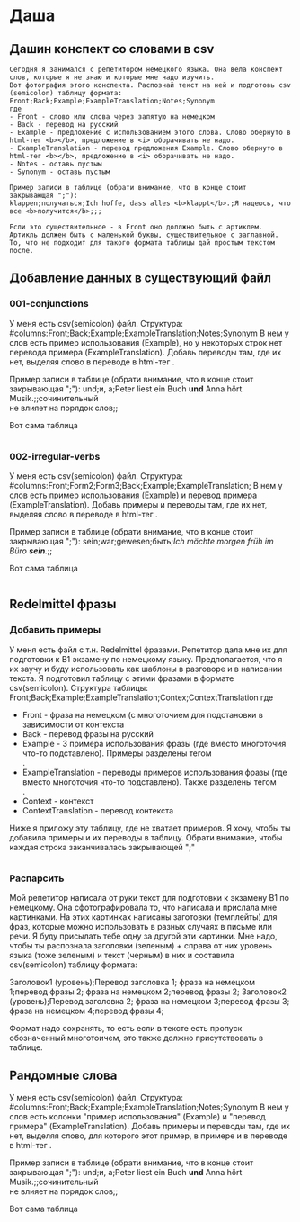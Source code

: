 # Даша

## Дашин конспект со словами в csv

```
Сегодня я занимался с репетитором немецкого языка. Она вела конспект слов, которые я не знаю и которые мне надо изучить.
Вот фотография этого конспекта. Распознай текст на ней и подготовь csv (semicolon) таблицу формата: Front;Back;Example;ExampleTranslation;Notes;Synonym
где
- Front - слово или слова через запятую на немецком
- Back - перевод на русский
- Example - предложение с использованием этого слова. Слово обернуто в html-тег <b></b>, предложение в <i> оборачивать не надо.
- ExampleTranslation - перевод предложения Example. Слово обернуто в html-тег <b></b>, предложение в <i> оборачивать не надо.
- Notes - оставь пустым
- Synonym - оставь пустым

Пример записи в таблице (обрати внимание, что в конце стоит закрывающая ";"):
klappen;получаться;Ich hoffe, dass alles <b>klappt</b>.;Я надеюсь, что все <b>получится</b>;;;

Если это существительное - в Front оно доллжно быть с артиклем. Артикль должен быть с маленькой буквы, существительное с заглавной.
То, что не подходит для такого формата таблицы дай простым текстом после.
```

## Добавление данных в существующий файл

### 001-conjunctions

У меня есть csv(semicolon) файл.
Структура: #columns:Front;Back;Example;ExampleTranslation;Notes;Synonym
В нем у слов есть пример использования (Example), но у некоторых строк нет перевода примера (ExampleTranslation).
Добавь переводы там, где их нет, выделяя слово в переводе в html-тег <b></b>.

Пример записи в таблице (обрати внимание, что в конце стоит закрывающая ";"):
und;и, а;Peter liest ein Buch <b>und</b> Anna hört Musik.;;сочинительный<br />не влияет на порядок слов;;

Вот сама таблица

```csv(semilocon)

```

### 002-irregular-verbs

У меня есть csv(semicolon) файл.
Структура: #columns:Front;Form2;Form3;Back;Example;ExampleTranslation;
В нем у слов есть пример использования (Example) и перевод примера (ExampleTranslation).
Добавь примеры и переводы там, где их нет, выделяя слово в переводе в html-тег <b></b>.

Пример записи в таблице (обрати внимание, что в конце стоит закрывающая ";"):
sein;war;gewesen;быть;<i>Ich möchte morgen früh im Büro <b>sein</b>.</i>;;

Вот сама таблица

```csv(semilocon)

```

## Redelmittel фразы

### Добавить примеры

У меня есть файл с т.н. Redelmittel фразами. Репетитор дала мне их для подготовки к B1 экзамену по немецкому языку. Предполагается, что я их заучу и буду использовать как шаблоны в разговоре и в написании текста.
Я подготовил таблицу с этими фразами в формате csv(semicolon).
Структура таблицы: Front;Back;Example;ExampleTranslation;Contex;ContextTranslation
где
- Front - фраза на немецком (с многоточием для подстановки в зависимости от контекста
- Back - перевод фразы на русский
- Example - 3 примера использования фразы (где вместо многоточия что-то подставлено). Примеры разделены тегом <br />. 
- ExampleTranslation - переводы примеров использования фразы (где вместо многоточия что-то подставлено). Также разделены тегом <br />. 
- Context - контекст
- ContextTranslation - перевод контекста

Ниже я приложу эту таблицу, где не хватает примеров. Я хочу, чтобы ты добавила примеры и их переводы в таблицу.
Обрати внимание, чтобы каждая строка заканчивалась закрывающей ";"

```csv(semicolon)

```

### Распарсить

Мой репетитор написала от руки текст для подготовки к экзамену B1 по немецкому.
Она сфотографировала то, что написала и прислала мне картинками. На этих картинках написаны заготовки (темплейты) для фраз, которые можно использовать в разных случаях в письме или речи.
Я буду присылать тебе одну за другой эти картинки.
Мне надо, чтобы ты распознала заголовки (зеленым) + справа от них уровень языка (тоже зеленым) и текст (черным) в них и составила csv(semicolon) таблицу формата:

Заголовок1 (уровень);Перевод заголовка 1;
фраза на немецком 1;перевод фразы 2;
фраза на немецком 2;перевод фразы 2;
Заголовок2 (уровень);Перевод заголовка 2;
фраза на немецком 3;перевод фразы 3;
фраза на немецком 4;перевод фразы 4;

Формат надо сохранять, то есть если в тексте есть пропуск обозначенный многотоичем, это также должно присутствовать в таблице.

## Рандомные слова

У меня есть csv(semicolon) файл.
Структура: #columns:Front;Back;Example;ExampleTranslation;Notes;Synonym
В нем у слов есть колонки "пример использования" (Example) и "перевод примера" (ExampleTranslation).
Добавь примеры и переводы там, где их нет, выделяя слово, для которого этот пример, в примере и в переводе в html-тег <b></b>.

Пример записи в таблице (обрати внимание, что в конце стоит закрывающая ";"):
und;и, а;Peter liest ein Buch <b>und</b> Anna hört Musik.;;сочинительный<br />не влияет на порядок слов;;

Вот сама таблица

```csv(semilocon)

```